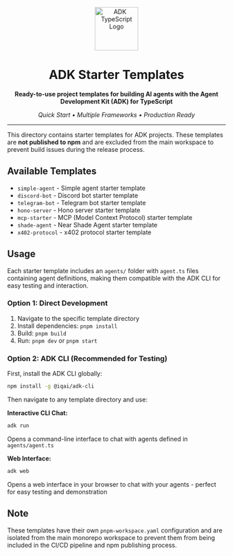
<div align="center">

<img src="https://files.catbox.moe/vumztw.png" alt="ADK TypeScript Logo" width="100" />

<br/>

# ADK Starter Templates

**Ready-to-use project templates for building AI agents with the Agent Development Kit (ADK) for TypeScript**

_Quick Start • Multiple Frameworks • Production Ready_

---

</div>

This directory contains starter templates for ADK projects. These templates are **not published to npm** and are excluded from the main workspace to prevent build issues during the release process.

## Available Templates

- `simple-agent` - Simple agent starter template
- `discord-bot` - Discord bot starter template
- `telegram-bot` - Telegram bot starter template
- `hono-server` - Hono server starter template  
- `mcp-starter` - MCP (Model Context Protocol) starter template
- `shade-agent` - Near Shade Agent starter template
- `x402-protocol` - x402 protocol starter template

## Usage

Each starter template includes an `agents/` folder with `agent.ts` files containing agent definitions, making them compatible with the ADK CLI for easy testing and interaction.

### Option 1: Direct Development

1. Navigate to the specific template directory
2. Install dependencies: `pnpm install`
3. Build: `pnpm build`
4. Run: `pnpm dev` or `pnpm start`

### Option 2: ADK CLI (Recommended for Testing)

First, install the ADK CLI globally:

```bash
npm install -g @iqai/adk-cli
```

Then navigate to any template directory and use:

**Interactive CLI Chat:**

```bash
adk run
```

Opens a command-line interface to chat with agents defined in `agents/agent.ts`

**Web Interface:**

```bash
adk web
```

Opens a web interface in your browser to chat with your agents - perfect for easy testing and demonstration

## Note

These templates have their own `pnpm-workspace.yaml` configuration and are isolated from the main monorepo workspace to prevent them from being included in the CI/CD pipeline and npm publishing process.
